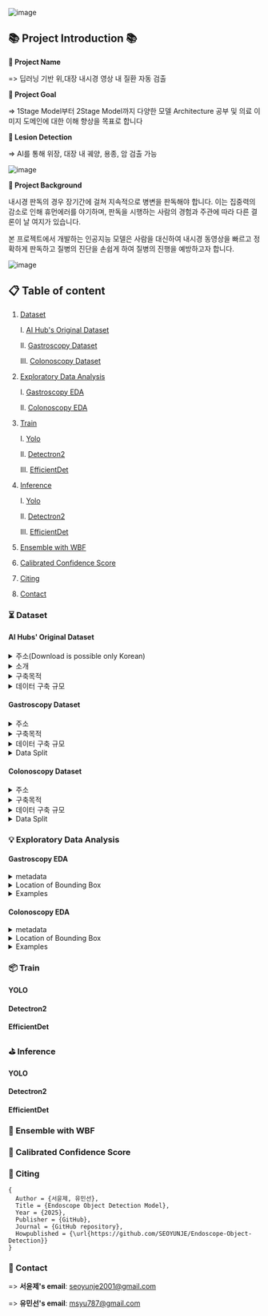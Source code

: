 ![image](https://github.com/user-attachments/assets/781a248d-6091-438a-b3ec-674da69c4bd4)


## 📚 Project Introduction 📚
**📌 Project Name** 
   
=> 딥러닝 기반 위,대장 내시경 영상 내 질환 자동 검출 
    
**📌 Project Goal**
    
=> 1Stage Model부터 2Stage Model까지 다양한 모델 Architecture 공부 및 의료 이미지 도메인에 대한 이해 향상을 목표로 합니다 

**📌 Lesion Detection**

=> AI를 통해 위장, 대장 내 궤양, 용종, 암 검출 가능 

![image](https://github.com/user-attachments/assets/8ba85673-6c77-465c-a990-688d4f6ff05b)


**📌 Project Background**

내시경 판독의 경우 장기간에 걸쳐 지속적으로 병변을 판독해야 합니다. 이는 집중력의 감소로 인해 휴먼에러를 야기하며, 판독을 시행하는 사람의 경험과 주관에 따라 다른 결론이 날 여지가 있습니다.

본 프로젝트에서 개발하는 인공지능 모델은 사람을 대신하여 내시경 동영상을 빠르고 정확하게 판독하고 질병의 진단을 손쉽게 하여 질병의 진행을 예방하고자 합니다.

![image](https://github.com/user-attachments/assets/adb89331-959d-419c-985d-564bf5452960)

   
## 📋 Table of content
1. [Dataset](https://github.com/SEOYUNJE/Endoscope-Object-Detection/blob/main/README.md#-dataset)
   
    I. [AI Hub's Original Dataset](https://github.com/SEOYUNJE/Endoscope-Object-Detection/blob/main/README.md#ai-hubs-original-dataset)
   
    II. [Gastroscopy Dataset](https://github.com/SEOYUNJE/Endoscope-Object-Detection/blob/main/README.md#gastroscopy-dataset)
   
    III. [Colonoscopy Dataset](https://github.com/SEOYUNJE/Endoscope-Object-Detection/blob/main/README.md#colonoscopy-dataset)
   
2. [Exploratory Data Analysis](https://github.com/SEOYUNJE/Endoscope-Object-Detection/blob/main/README.md#-exploratory-data-analysis)
   
    I. [Gastroscopy EDA](https://github.com/SEOYUNJE/Endoscope-Object-Detection/blob/main/README.md#gastroscopy-eda)
   
    II. [Colonoscopy EDA](https://github.com/SEOYUNJE/Endoscope-Object-Detection/blob/main/README.md#colonoscopy-eda)

3. [Train](https://github.com/SEOYUNJE/Endoscope-Object-Detection/blob/main/README.md#-train)

   I. [Yolo](https://github.com/SEOYUNJE/Endoscope-Object-Detection/blob/main/README.md#yolo)
   
   II. [Detectron2](https://github.com/SEOYUNJE/Endoscope-Object-Detection/blob/main/README.md#detectron2)

   III. [EfficientDet](https://github.com/SEOYUNJE/Endoscope-Object-Detection/blob/main/README.md#efficientdet)

5. [Inference](https://github.com/SEOYUNJE/Endoscope-Object-Detection/blob/main/README.md#-inference)

   I. [Yolo](https://github.com/SEOYUNJE/Endoscope-Object-Detection/blob/main/README.md#yolo)
   
   II. [Detectron2](https://github.com/SEOYUNJE/Endoscope-Object-Detection/blob/main/README.md#detectron2)

   III. [EfficientDet](https://github.com/SEOYUNJE/Endoscope-Object-Detection/blob/main/README.md#efficientdet)


7. [Ensemble with WBF](https://github.com/SEOYUNJE/Endoscope-Object-Detection/blob/main/README.md#-ensemble-with-wbf)

8. [Calibrated Confidence Score](https://github.com/SEOYUNJE/Endoscope-Object-Detection/blob/main/README.md#-calibrated-confidence-score)

9. [Citing](https://github.com/SEOYUNJE/Endoscope-Object-Detection/blob/main/README.md#-citing)

10. [Contact](https://github.com/SEOYUNJE/Endoscope-Object-Detection/blob/main/README.md#-contact)

### ⏳ Dataset

#### AI Hubs' Original Dataset

<details> 
<summary>주소(Download is possible only Korean)</summary>
<br>
=> https://www.aihub.or.kr/aihubdata/data/view.do?currMenu=115&topMenu=100&aihubDataSe=data&dataSetSn=71666
</details>

<details> 
<summary>소개</summary>
<br>
=> 실제 위, 대장 내시경의 궤양, 용종, 암 이미지를 기반으로 위 20,000장(궤양 5,000장, 용종 5,000장, 암 10,000장), 대장 20,000장(궤양 5,000장, 
용종 5,000장, 암 10,000장) 총 40,000장의 내시경 이미지 합성 이미지를 생성
</details>
  
<details> 
<summary>구축목적</summary>
<br>
=> 개인 정보 이슈가 없이 누구나 사용가능한 헬스케어 데이터를 배포하기 위한 목적으로, 실제의 위/대장 내시경을 기반으로 생성AI를 통해 위/대장 내시    경 이미지를 합성함
   
</details>

<details> 
<summary>데이터 구축 규모</summary>
<br>
=> 내시경 이미지 합성데이터 총 4만장 (위 합성데이터 2만장, 대장 합성데이터 2만장)
   
![image](https://github.com/user-attachments/assets/600fa2ad-17be-49dd-842b-2ca6ca81a255)
</details>


#### Gastroscopy Dataset

<details> 
<summary>주소</summary>
<br>
   
=> **Gastroscopy 256X256**: https://www.kaggle.com/datasets/seoyunje/gastroscopy-256x256-resized-png 

=> **Gastroscopy 1024X1024**: https://www.kaggle.com/datasets/seoyunje/gastroscopy-1024x1024-resized-png

=> **Annotation**: https://www.kaggle.com/datasets/msyu78/gastroscopy-meta
</details>


<details> 
<summary>구축목적</summary>
<br>
=> 리소스 자원의 한계로 인해 4만장의 대용량 데이터셋 학습에 무리가 있음. 이에 리소스 자원 내 모델 학습 및 최적화를 위해 소규모 데이터셋을 구축함. 
</details>

<details>
<summary>데이터 구축 규모</summary>
<br>
위 내시경 이미지 합성데이터 2,000장(암 1,000장, 용종 500장, 궤양 497장)

![image](https://github.com/user-attachments/assets/d471a294-1d91-4b48-a8dc-f944c11bb095)
</details>

<details> 
<summary>Data Split</summary>
<br>
   
![image](https://github.com/user-attachments/assets/3714a459-97ff-4c61-9ff1-9357f8447a70)

</details>


#### Colonoscopy Dataset

<details> 
<summary>주소</summary>
<br>
   
=> **Colonoscopy 256X256**: https://www.kaggle.com/datasets/seoyunje/colonoscopy-256x256-resized-png
   
=> **Colonoscopy 1024X1024**: https://www.kaggle.com/datasets/seoyunje/colonoscopy-1024x1024-resized-png

=> **Annotation**: https://www.kaggle.com/datasets/msyu78/metadataset
</details>

<details> 
<summary>구축목적</summary>
<br>
=> 리소스 자원의 한계로 인해 4만장의 대용량 데이터셋 학습에 무리가 있음. 이에 리소스 자원 내 모델 학습 및 최적화를 위해 소규모 데이터셋을 구축함. 
</details>

<details>
<summary>데이터 구축 규모</summary>
<br>
대장 내시경 이미지 합성데이터 2,000장(암 1,000장, 용종 500장, 궤양 496장)
   
![image](https://github.com/user-attachments/assets/1713067a-f845-406d-9bdb-70ee1949d1e6)


</details>

<details> 
<summary>Data Split</summary>
<br>
   
![image](https://github.com/user-attachments/assets/3714a459-97ff-4c61-9ff1-9357f8447a70)

</details>


### 💡 Exploratory Data Analysis

#### Gastroscopy EDA

<details>
<summary>metadata</summary>
<br>
   
| Meta      | Count |
|----------------------|-------|
| Total Image with bbox annotation| 1997   |
| Average of bboxes per image  | 1   |
| The most bboxes in one image | 29   |
| The least bboxes in one image  | 1   |
</details>

<details>
<summary>Location of Bounding Box</summary>
<br>

![image](https://github.com/user-attachments/assets/d2bfa085-347e-4f20-aba9-a87e31f8a07c)
</details>

<details>
<summary>Examples</summary>
<br>

- Ulcer Example
  
![image](https://github.com/user-attachments/assets/d2b4cc6e-ae9f-4b07-88df-42e791a1c3c7)

- Polyp Example
  
![image](https://github.com/user-attachments/assets/b58bff8a-861d-4f67-8d8b-7cc533b939b1)

- Cancer Example
  
![image](https://github.com/user-attachments/assets/4b319992-379d-4f25-b948-a80d2abfab6e)

</details>


#### Colonoscopy EDA

<details>
<summary>metadata</summary>
<br>
   
| Meta      | Count |
|----------------------|-------|
| Total Image with bbox annotation| 1996   |
| Average of bboxes per image  | 1   |
| The most bboxes in one image | 10   |
| The least bboxes in one image  | 1   |
</details>

<details>
<summary>Location of Bounding Box</summary>
<br>

![image](https://github.com/user-attachments/assets/d96d798d-05cc-4bbc-8dfb-ab46703cea1c)

</details>

<details>
<summary>Examples</summary>
<br>

- Ulcer Example
  
![image](https://github.com/user-attachments/assets/24a66ee0-b475-4b8d-9208-83564497529a)


- Polyp Example
  
![image](https://github.com/user-attachments/assets/8dd3e9e8-3f42-47ce-9442-50647a25c503)


- Cancer Example
  
![image](https://github.com/user-attachments/assets/8bc85778-27cd-45c9-837f-2b7b4651e4cf)


</details>

### 📦 Train 

#### YOLO

#### Detectron2

#### EfficientDet

### ⛳ Inference

#### YOLO

#### Detectron2

#### EfficientDet

### 🎯 Ensemble with WBF

### 🔗 Calibrated Confidence Score

### 📝 Citing
    {
      Author = {서윤제, 유민선},
      Title = {Endoscope Object Detection Model},
      Year = {2025},
      Publisher = {GitHub},
      Journal = {GitHub repository},
      Howpublished = {\url{https://github.com/SEOYUNJE/Endoscope-Object-Detection}}
    }


### 🧧 Contact

=> **서윤제's email**: seoyunje2001@gmail.com

=> **유민선's email**: msyu787@gmail.com
